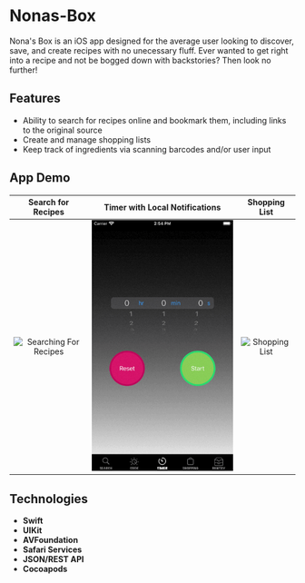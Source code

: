 # Nonas-Box

Nona's Box is an iOS app designed for the average user looking to discover, save, and create recipes with no unecessary fluff. 
Ever wanted to get right into a recipe and not be bogged down with backstories? Then look no further!


## Features
* Ability to search for recipes online and bookmark them, including links to the original source
* Create and manage shopping lists
* Keep track of ingredients via scanning barcodes and/or user input

## App Demo
Search for Recipes          |  Timer with Local Notifications  |  Shopping List
:-------------------------:|:-------------------------:|:-------------------------:
![Searching For Recipes](https://github.com/Jason-Ruan/Nonas-Box/blob/master/gifs/recipe_search%2Bdetails.gif) | ![Timer](https://github.com/Jason-Ruan/Nonas-Box/blob/master/gifs/tiimer_demo.gif) | ![Shopping List](https://github.com/Jason-Ruan/Nonas-Box/blob/master/gifs/shopping_list_demo.gif)

## Technologies
* __Swift__
* __UIKit__
* __AVFoundation__
* __Safari Services__
* __JSON/REST API__
* __Cocoapods__
